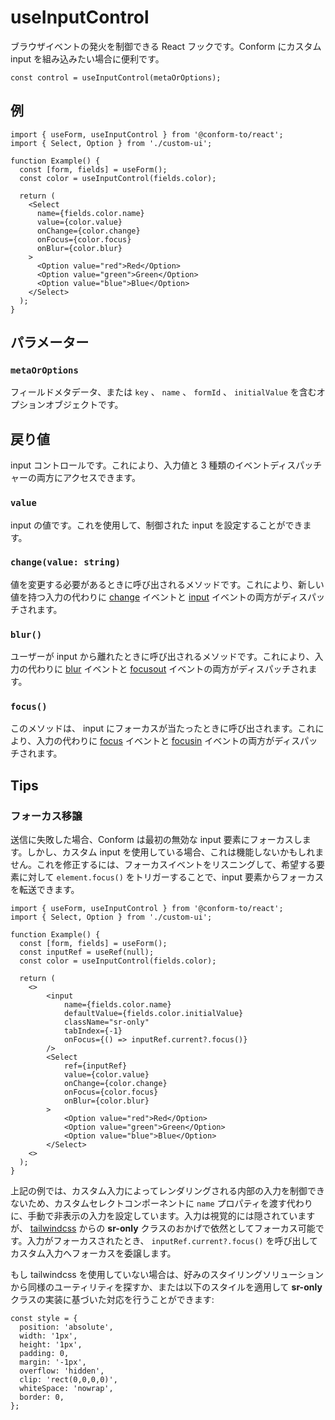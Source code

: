 # useInputControl

ブラウザイベントの発火を制御できる React フックです。Conform にカスタム input を組み込みたい場合に便利です。

```tsx
const control = useInputControl(metaOrOptions);
```

## 例

```tsx
import { useForm, useInputControl } from '@conform-to/react';
import { Select, Option } from './custom-ui';

function Example() {
  const [form, fields] = useForm();
  const color = useInputControl(fields.color);

  return (
    <Select
      name={fields.color.name}
      value={color.value}
      onChange={color.change}
      onFocus={color.focus}
      onBlur={color.blur}
    >
      <Option value="red">Red</Option>
      <Option value="green">Green</Option>
      <Option value="blue">Blue</Option>
    </Select>
  );
}
```

## パラメーター

### `metaOrOptions`

フィールドメタデータ、または `key` 、 `name` 、 `formId` 、 `initialValue` を含むオプションオブジェクトです。

## 戻り値

input コントロールです。これにより、入力値と 3 種類のイベントディスパッチャーの両方にアクセスできます。

### `value`

input の値です。これを使用して、制御された input を設定することができます。

### `change(value: string)`

値を変更する必要があるときに呼び出されるメソッドです。これにより、新しい値を持つ入力の代わりに [change](https://developer.mozilla.org/en-US/docs/Web/API/HTMLElement/change_event) イベントと [input](https://developer.mozilla.org/en-US/docs/Web/API/Element/input_event) イベントの両方がディスパッチされます。

### `blur()`

ユーザーが input から離れたときに呼び出されるメソッドです。これにより、入力の代わりに [blur](https://developer.mozilla.org/en-US/docs/Web/API/Element/blur_event) イベントと [focusout](https://developer.mozilla.org/en-US/docs/Web/API/Element/focusout_event) イベントの両方がディスパッチされます。

### `focus()`

このメソッドは、 input にフォーカスが当たったときに呼び出されます。これにより、入力の代わりに [focus](https://developer.mozilla.org/en-US/docs/Web/API/HTMLElement/focus) イベントと [focusin](https://developer.mozilla.org/en-US/docs/Web/API/Element/focusin_event) イベントの両方がディスパッチされます。

## Tips

### フォーカス移譲

送信に失敗した場合、Conform は最初の無効な input 要素にフォーカスします。しかし、カスタム input を使用している場合、これは機能しないかもしれません。これを修正するには、フォーカスイベントをリスニングして、希望する要素に対して `element.focus()` をトリガーすることで、input 要素からフォーカスを転送できます。

```tsx
import { useForm, useInputControl } from '@conform-to/react';
import { Select, Option } from './custom-ui';

function Example() {
  const [form, fields] = useForm();
  const inputRef = useRef(null);
  const color = useInputControl(fields.color);

  return (
    <>
        <input
            name={fields.color.name}
            defaultValue={fields.color.initialValue}
            className="sr-only"
            tabIndex={-1}
            onFocus={() => inputRef.current?.focus()}
        />
        <Select
            ref={inputRef}
            value={color.value}
            onChange={color.change}
            onFocus={color.focus}
            onBlur={color.blur}
        >
            <Option value="red">Red</Option>
            <Option value="green">Green</Option>
            <Option value="blue">Blue</Option>
        </Select>
    <>
  );
}
```

上記の例では、カスタム入力によってレンダリングされる内部の入力を制御できないため、カスタムセレクトコンポーネントに `name` プロパティを渡す代わりに、手動で非表示の入力を設定しています。入力は視覚的には隠されていますが、 [tailwindcss](https://tailwindcss.com/docs/screen-readers#screen-reader-only-elements) からの **sr-only** クラスのおかげで依然としてフォーカス可能です。入力がフォーカスされたとき、 `inputRef.current?.focus()` を呼び出してカスタム入力へフォーカスを委譲します。

もし tailwindcss を使用していない場合は、好みのスタイリングソリューションから同様のユーティリティを探すか、または以下のスタイルを適用して **sr-only** クラスの実装に基づいた対応を行うことができます:

```tsx
const style = {
  position: 'absolute',
  width: '1px',
  height: '1px',
  padding: 0,
  margin: '-1px',
  overflow: 'hidden',
  clip: 'rect(0,0,0,0)',
  whiteSpace: 'nowrap',
  border: 0,
};
```
